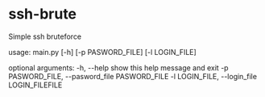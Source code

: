 # ssh-brute
Simple ssh bruteforce

usage: main.py [-h] [-p PASWORD_FILE] [-l LOGIN_FILE]

optional arguments: 
  -h, --help show this help message and exit 
  -p PASWORD_FILE, --pasword_file PASWORD_FILE 
  -l LOGIN_FILE, --login_file LOGIN_FILEFILE
